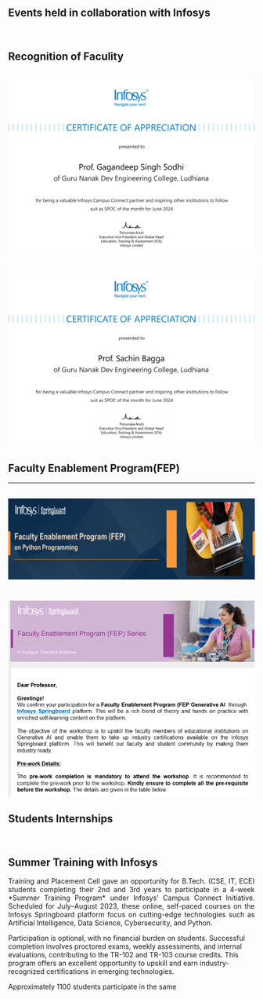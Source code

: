 ## Events held in collaboration with Infosys

<br/>

## Recognition of Faculity

\
![Infosys](Images/Gagandeep_singh.png)

\
![Infosys](Images/Sachin_Bagga.png)


## Faculty Enablement Program(FEP)

---
\
![Infosys](Images/infy1.png)

\
![Infosys](Images/infy2.png)

## Students Internships 

<br/>

## Summer Training with Infosys

<p align=justify>
Training and Placement Cell gave an opportunity for B.Tech. (CSE, IT, ECE) students completing their 2nd and 3rd years to participate in a 4-week *Summer Training Program* under Infosys’ Campus Connect Initiative. Scheduled for July–August 2023, these online, self-paced courses on the Infosys Springboard platform focus on cutting-edge technologies such as Artificial Intelligence, Data Science, Cybersecurity, and Python.  

Participation is optional, with no financial burden on students. Successful completion involves proctored exams, weekly assessments, and internal evaluations, contributing to the TR-102 and TR-103 course credits. This program offers an excellent opportunity to upskill and earn industry-recognized certifications in emerging technologies.

Approximately 1100 students participate in the same
</p>

